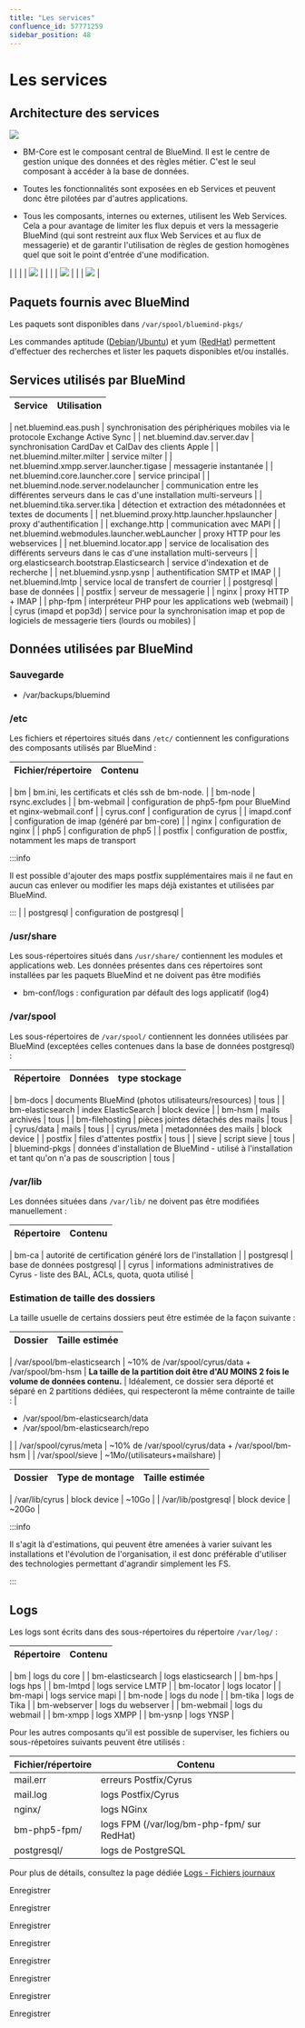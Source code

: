 ```yaml
---
title: "Les services"
confluence_id: 57771259
sidebar_position: 48
---
```

# Les services


## Architecture des services

![](../../attachments/57771259/58592713.png)


- BM-Core est le composant central de BlueMind. Il est le centre de gestion unique des données et des règles métier. C'est le seul composant à accéder à la base de données.

- Toutes les fonctionnalités sont exposées en eb Services et peuvent donc être pilotées par d'autres applications.

- Tous les composants, internes ou externes, utilisent les Web Services. Cela a pour avantage de limiter les flux depuis et vers la messagerie BlueMind (qui sont restreint aux flux Web Services et au flux de messagerie) et de garantir l'utilisation de règles de gestion homogènes quel que soit le point d'entrée d'une modification.


| 
 | 
| 
 | ![](../../attachments/57771259/58592712.png) |
 | 
 | 
 | ![](../../attachments/57771259/58592712.png) |
| 
 | ![](../../attachments/57771259/58592712.png) |


## Paquets fournis avec BlueMind

Les paquets sont disponibles dans `/var/spool/bluemind-pkgs/`

Les commandes aptitude ([Debian](https://wiki.debian.org/fr/Aptitude)/[Ubuntu](https://doc.ubuntu-fr.org/aptitude)) et yum ([RedHat](http://www.linuxcommand.org/man_pages/yum8.html)) permettent d'effectuer des recherches et lister les paquets disponibles et/ou installés.

## Services utilisés par BlueMind

| Service | Utilisation |
| --- | --- |
| 
net.bluemind.eas.push
 | synchronisation des périphériques mobiles via le protocole Exchange Active Sync |
| net.bluemind.dav.server.dav | synchronisation CardDav et CalDav des clients Apple |
| net.bluemind.milter.milter | service milter |
| net.bluemind.xmpp.server.launcher.tigase | messagerie instantanée |
| net.bluemind.core.launcher.core | service principal |
| net.bluemind.node.server.nodelauncher | communication entre les différentes serveurs dans le cas d'une installation multi-serveurs |
| net.bluemind.tika.server.tika | détection et extraction des métadonnées et textes de documents |
| net.bluemind.proxy.http.launcher.hpslauncher | proxy d'authentification |
| exchange.http | communication avec MAPI |
| net.bluemind.webmodules.launcher.webLauncher | proxy HTTP pour les webservices |
| net.bluemind.locator.app | service de localisation des différents serveurs dans le cas d'une installation multi-serveurs |
| org.elasticsearch.bootstrap.Elasticsearch | service d'indexation et de recherche |
| net.bluemind.ysnp.ysnp | authentification SMTP et IMAP |
| net.bluemind.lmtp | service local de transfert de courrier |
| postgresql | base de données |
| postfix | 
serveur de messagerie
 |
| 
nginx
 | proxy HTTP + IMAP |
| 
php-fpm
 | interpréteur PHP pour les applications web (webmail) |
| cyrus (imapd et pop3d) | service pour la synchronisation imap et pop de logiciels de messagerie tiers (lourds ou mobiles) |

## Données utilisées par BlueMind

### Sauvegarde

- /var/backups/bluemind


### /etc

Les fichiers et répertoires situés dans `/etc/` contiennent les configurations des composants utilisés par BlueMind :

| Fichier/répertoire | Contenu |
| --- | --- |
| 
bm
 | bm.ini, les certificats et clés ssh de bm-node. |
| 
bm-node
 | rsync.excludes |
| bm-webmail | configuration de php5-fpm pour BlueMind et nginx-webmail.conf |
| cyrus.conf | configuration de cyrus |
| imapd.conf | configuration de imap (généré par bm-core) |
| nginx | configuration de nginx |
| php5 | configuration de php5 |
| postfix | 
configuration de postfix, notamment les maps de transport


:::info

Il est possible d'ajouter des maps postfix supplémentaires mais il ne faut en aucun cas enlever ou modifier les maps déjà existantes et utilisées par BlueMind.

:::
 |
| postgresql | configuration de postgresql |

### /usr/share

Les sous-répertoires situés dans `/usr/share/` contiennent les modules et applications web. Les données présentes dans ces répertoires sont installées par les paquets BlueMind et ne doivent pas être modifiés

- bm-conf/logs : configuration par défault des logs applicatif (log4)


### /var/spool

Les sous-répertoires de `/var/spool/` contiennent les données utilisées par BlueMind (exceptées celles contenues dans la base de données postgresql) :

| Répertoire | Données | type stockage |
| --- | --- | --- |
| 
bm-docs
 | documents BlueMind (photos utilisateurs/resources) | tous |
| bm-elasticsearch | index ElasticSearch | block device |
| bm-hsm | mails archivés | tous |
| bm-filehosting | pièces jointes détachés des mails | tous |
| cyrus/data | mails | tous |
| cyrus/meta | metadonnées des mails | block device |
| postfix | 
files d'attentes postfix
 | tous |
| sieve | script sieve | tous |
| bluemind-pkgs | données d'installation de BlueMind - utilisé à l'installation et tant qu'on n'a pas de souscription | tous |

### /var/lib

Les données situées dans `/var/lib/` ne doivent pas être modifiées manuellement :

| Répertoire | Contenu |
| --- | --- |
| 
bm-ca
 | autorité de certification généré lors de l'installation |
| postgresql | base de données postgresql |
| cyrus | informations administratives de Cyrus - liste des BAL, ACLs, quota, quota utilisé |

### Estimation de taille des dossiers

La taille usuelle de certains dossiers peut être estimée de la façon suivante :

| Dossier | Taille estimée |
| --- | --- |
| 
/var/spool/bm-elasticsearch
 | 
~10% de /var/spool/cyrus/data + /var/spool/bm-hsm
 | 
**La taille de la partition doit être d'AU MOINS 2 fois le volume de données contenu.**
 | 
Idéalement, ce dossier sera déporté et séparé en 2 partitions dédiées, qui respecteront la même contrainte de taille :
 | 
- /var/spool/bm-elasticsearch/data
- /var/spool/bm-elasticsearch/repo

 |
| /var/spool/cyrus/meta | ~10% de /var/spool/cyrus/data + /var/spool/bm-hsm |
| /var/spool/sieve | ~1Mo/(utilisateurs+mailshare) |

| Dossier | Type de montage | Taille estimée |
| --- | --- | --- |
| 
/var/lib/cyrus
 | block device | ~10Go |
| /var/lib/postgresql | block device | ~20Go |


:::info

Il s'agit là d'estimations, qui peuvent être amenées à varier suivant les installations et l'évolution de l'organisation, il est donc préférable d'utiliser des technologies permettant d'agrandir simplement les FS.

:::

## Logs

Les logs sont écrits dans des sous-répertoires du répertoire `/var/log/` :

| Répertoire | Contenu |
| --- | --- |
| 
bm
 | logs du core |
| bm-elasticsearch | logs elasticsearch |
| bm-hps | logs hps |
| bm-lmtpd | logs service LMTP |
| bm-locator | logs locator |
| bm-mapi | logs service mapi |
| bm-node | logs du node |
| bm-tika | logs de Tika |
| bm-webserver | logs du webserver |
| bm-webmail | logs du webmail |
| bm-xmpp | logs XMPP |
| bm-ysnp | logs YNSP |

Pour les autres composants qu'il est possible de superviser, les fichiers ou sous-répetoires suivants peuvent être utilisés :

| Fichier/répertoire | Contenu |
| --- | --- |
| mail.err | erreurs Postfix/Cyrus |
| mail.log | logs Postfix/Cyrus |
| nginx/ | logs NGinx |
| bm-php5-fpm/ | logs FPM (/var/log/bm-php-fpm/ sur RedHat) |
| postgresql/ | logs de PostgreSQL |

Pour plus de détails, consultez la page dédiée [Logs - Fichiers journaux](/Guide_de_l_administrateur/Supervision/Logs_Fichiers_journaux/)

Enregistrer

Enregistrer

Enregistrer

Enregistrer

Enregistrer

Enregistrer

Enregistrer

Enregistrer


